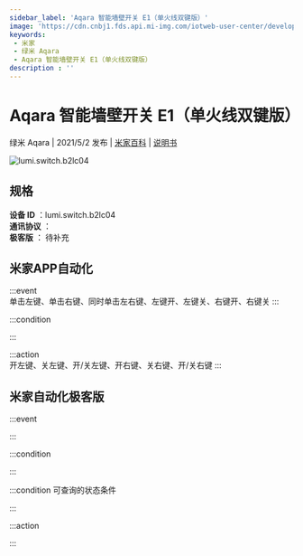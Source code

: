 ```yaml
---
sidebar_label: 'Aqara 智能墙壁开关 E1（单火线双键版）'
image: 'https://cdn.cnbj1.fds.api.mi-img.com/iotweb-user-center/developer_1679048995632e5YoNStV.png?GalaxyAccessKeyId=AKVGLQWBOVIRQ3XLEW&Expires=9223372036854775807&Signature=t41Xg3dFsOPFfdHPUrRAicOahMQ='
keywords: 
 - 米家
 - 绿米 Aqara
 - Aqara 智能墙壁开关 E1（单火线双键版）
description : ''
---
```

# Aqara 智能墙壁开关 E1（单火线双键版）

绿米 Aqara | 2021/5/2 发布 | [米家百科](https://home.mi.com/webapp/content/baike/product/index.html?model=lumi.switch.b2lc04) | [说明书](https://home.mi.com/views/introduction.html?model=lumi.switch.b2lc04&region=cn)

![lumi.switch.b2lc04](https://cdn.cnbj1.fds.api.mi-img.com/iotweb-user-center/developer_1679048995632e5YoNStV.png?GalaxyAccessKeyId=AKVGLQWBOVIRQ3XLEW&Expires=9223372036854775807&Signature=t41Xg3dFsOPFfdHPUrRAicOahMQ=)

## 规格  
> 
**设备 ID** ：lumi.switch.b2lc04  
**通讯协议** ：  
**极客版**  ： 待补充 


## 米家APP自动化  

:::event  
单击左键、单击右键、同时单击左右键、左键开、左键关、右键开、右键关
:::

:::condition  

:::

:::action   
开左键、关左键、开/关左键、开右键、关右键、开/关右键
:::

## 米家自动化极客版  

:::event  

:::

:::condition  

:::

:::condition 可查询的状态条件  

:::

:::action  

:::

        
